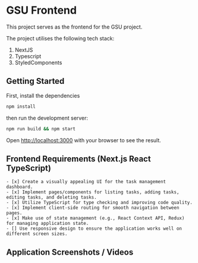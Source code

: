 # GSU Frontend

This project serves as the frontend for the GSU project.

The project utilises the following tech stack:

1. NextJS
2. Typescript
3. StyledComponents

## Getting Started

First, install the dependencies

```bash
npm install
```

then run the development server:

```bash
npm run build && npm start
```

Open [http://localhost:3000](http://localhost:3000) with your browser to see the result.


## Frontend Requirements (Next.js React TypeScript)

    - [x] Create a visually appealing UI for the task management dashboard.
    - [x] Implement pages/components for listing tasks, adding tasks, editing tasks, and deleting tasks.
    - [x] Utilize TypeScript for type checking and improving code quality.
    - [x] Implement client-side routing for smooth navigation between pages.
    - [x] Make use of state management (e.g., React Context API, Redux) for managing application state.
    - [] Use responsive design to ensure the application works well on different screen sizes.

## Application Screenshots / Videos